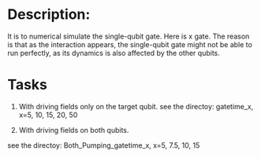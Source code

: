 # Description:
It is to numerical simulate the single-qubit gate. Here is x gate. The reason is that as the interaction appears, the single-qubit gate might not be able to run perfectly, as its dynamics is also affected by the other qubits.

# Tasks
1. With driving fields only on the target qubit.
see the directoy: gatetime_x, x=5, 10, 15, 20, 50


2. With driving fields on both qubits.

see the directoy: Both_Pumping_gatetime_x, x=5, 7.5, 10, 15
